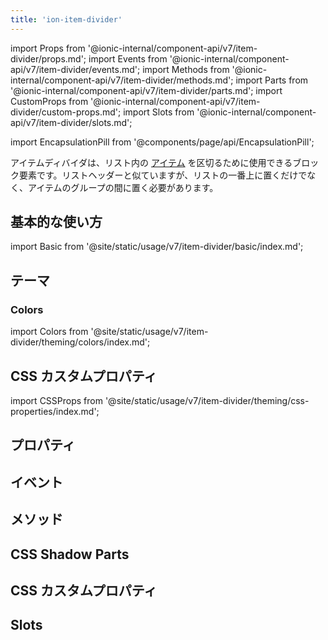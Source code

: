 ```yaml
---
title: 'ion-item-divider'
---
```


import Props from '@ionic-internal/component-api/v7/item-divider/props.md';
import Events from '@ionic-internal/component-api/v7/item-divider/events.md';
import Methods from '@ionic-internal/component-api/v7/item-divider/methods.md';
import Parts from '@ionic-internal/component-api/v7/item-divider/parts.md';
import CustomProps from '@ionic-internal/component-api/v7/item-divider/custom-props.md';
import Slots from '@ionic-internal/component-api/v7/item-divider/slots.md';

<head>
  <title>Item Divider | List Item Divider Block Element for Ionic Apps</title>
  <meta
    name="description"
    content="Item Dividersは、リスト内のアイテムを区切るために使用するブロック要素です。リストヘッダーに似ていますが、項目のグループの間に挟みます。"
  />
</head>

import EncapsulationPill from '@components/page/api/EncapsulationPill';

<EncapsulationPill type="shadow" />

アイテムディバイダは、リスト内の [アイテム](./item) を区切るために使用できるブロック要素です。リストヘッダーと似ていますが、リストの一番上に置くだけでなく、アイテムのグループの間に置く必要があります。

## 基本的な使い方

import Basic from '@site/static/usage/v7/item-divider/basic/index.md';

<Basic />

## テーマ

### Colors

import Colors from '@site/static/usage/v7/item-divider/theming/colors/index.md';

<Colors />

## CSS カスタムプロパティ

import CSSProps from '@site/static/usage/v7/item-divider/theming/css-properties/index.md';

<CSSProps />

## プロパティ

<Props />

## イベント

<Events />

## メソッド

<Methods />

## CSS Shadow Parts

<Parts />

## CSS カスタムプロパティ

<CustomProps />

## Slots

<Slots />
